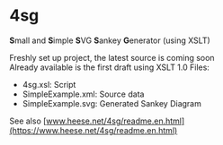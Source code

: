 # 4sg
**S**mall and **S**imple **S**VG **S**ankey **G**enerator (using XSLT)

Freshly set up project, the latest source is coming soon  
Already available is the first draft using XSLT 1.0
Files:
- 4sg.xsl: Script  
- SimpleExample.xml: Source data  
- SimpleExample.svg: Generated Sankey Diagram  

See also [www.heese.net/4sg/readme.en.html](https://www.heese.net/4sg/readme.en.html)

